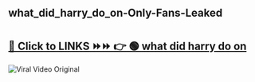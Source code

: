 
 ## what_did_harry_do_on-Only-Fans-Leaked

# <h2><a href="https://clipsfans.com/what_did_harry_do_on&ref=git">🔗 Click to LINKS ⏩⏩ 👉 🟢 what did harry do on </a></h2>

<a href="https://clipsfans.com/what_did_harry_do_on&ref=git" rel="nofollow" data-target="animated-image.originalLink"><img src="https://i.ibb.co.com/xMMVF88/686577567.gif" alt="Viral Video Original" style="max-width: 100%; display: inline-block;" data-target="animated-image.originalImage"></a>
